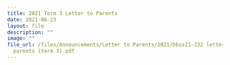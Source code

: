 ```yaml
---
title: 2021 Term 3 Letter to Parents
date: 2021-06-23
layout: file
description: ""
image: ""
file_url: /files/Announcements/Letter to Parents/2021/bbss21-232 letter to
  parents (term 3).pdf
---
```

